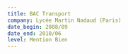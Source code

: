 ```yaml
---
title: BAC Transport
company: Lycée Martin Nadaud (Paris)
date_begin: 2008/09
date_end: 2010/06
level: Mention Bien
---
```


